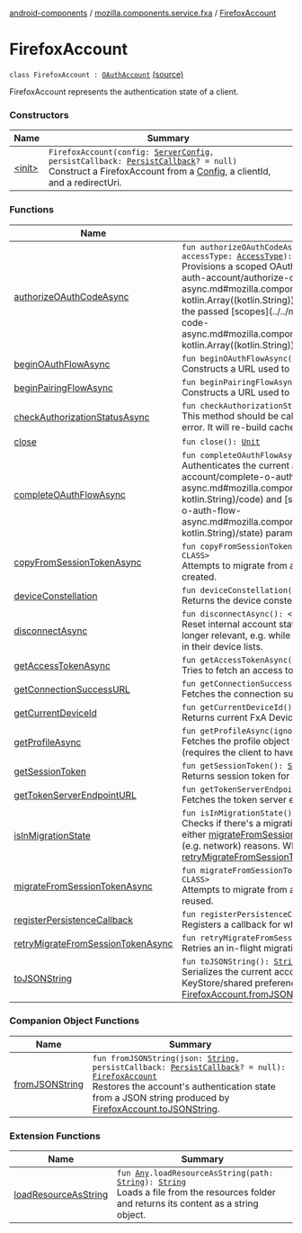 [android-components](../../index.md) / [mozilla.components.service.fxa](../index.md) / [FirefoxAccount](./index.md)

# FirefoxAccount

`class FirefoxAccount : `[`OAuthAccount`](../../mozilla.components.concept.sync/-o-auth-account/index.md) [(source)](https://github.com/mozilla-mobile/android-components/blob/master/components/service/firefox-accounts/src/main/java/mozilla/components/service/fxa/FirefoxAccount.kt#L29)

FirefoxAccount represents the authentication state of a client.

### Constructors

| Name | Summary |
|---|---|
| [&lt;init&gt;](-init-.md) | `FirefoxAccount(config: `[`ServerConfig`](../-server-config.md)`, persistCallback: `[`PersistCallback`](../-persist-callback.md)`? = null)`<br>Construct a FirefoxAccount from a [Config](#), a clientId, and a redirectUri. |

### Functions

| Name | Summary |
|---|---|
| [authorizeOAuthCodeAsync](authorize-o-auth-code-async.md) | `fun authorizeOAuthCodeAsync(clientId: `[`String`](https://kotlinlang.org/api/latest/jvm/stdlib/kotlin/-string/index.html)`, scopes: `[`Array`](https://kotlinlang.org/api/latest/jvm/stdlib/kotlin/-array/index.html)`<`[`String`](https://kotlinlang.org/api/latest/jvm/stdlib/kotlin/-string/index.html)`>, state: `[`String`](https://kotlinlang.org/api/latest/jvm/stdlib/kotlin/-string/index.html)`, accessType: `[`AccessType`](../../mozilla.components.concept.sync/-access-type/index.md)`): <ERROR CLASS>`<br>Provisions a scoped OAuth code for a given [clientId](../../mozilla.components.concept.sync/-o-auth-account/authorize-o-auth-code-async.md#mozilla.components.concept.sync.OAuthAccount$authorizeOAuthCodeAsync(kotlin.String, kotlin.Array((kotlin.String)), kotlin.String, mozilla.components.concept.sync.AccessType)/clientId) and the passed [scopes](../../mozilla.components.concept.sync/-o-auth-account/authorize-o-auth-code-async.md#mozilla.components.concept.sync.OAuthAccount$authorizeOAuthCodeAsync(kotlin.String, kotlin.Array((kotlin.String)), kotlin.String, mozilla.components.concept.sync.AccessType)/scopes). |
| [beginOAuthFlowAsync](begin-o-auth-flow-async.md) | `fun beginOAuthFlowAsync(scopes: `[`Set`](https://kotlinlang.org/api/latest/jvm/stdlib/kotlin.collections/-set/index.html)`<`[`String`](https://kotlinlang.org/api/latest/jvm/stdlib/kotlin/-string/index.html)`>): <ERROR CLASS>`<br>Constructs a URL used to begin the OAuth flow for the requested scopes and keys. |
| [beginPairingFlowAsync](begin-pairing-flow-async.md) | `fun beginPairingFlowAsync(pairingUrl: `[`String`](https://kotlinlang.org/api/latest/jvm/stdlib/kotlin/-string/index.html)`, scopes: `[`Set`](https://kotlinlang.org/api/latest/jvm/stdlib/kotlin.collections/-set/index.html)`<`[`String`](https://kotlinlang.org/api/latest/jvm/stdlib/kotlin/-string/index.html)`>): <ERROR CLASS>`<br>Constructs a URL used to begin the pairing flow for the requested scopes and pairingUrl. |
| [checkAuthorizationStatusAsync](check-authorization-status-async.md) | `fun checkAuthorizationStatusAsync(singleScope: `[`String`](https://kotlinlang.org/api/latest/jvm/stdlib/kotlin/-string/index.html)`): <ERROR CLASS>`<br>This method should be called when a request made with an OAuth token failed with an authentication error. It will re-build cached state and perform a connectivity check. |
| [close](close.md) | `fun close(): `[`Unit`](https://kotlinlang.org/api/latest/jvm/stdlib/kotlin/-unit/index.html) |
| [completeOAuthFlowAsync](complete-o-auth-flow-async.md) | `fun completeOAuthFlowAsync(code: `[`String`](https://kotlinlang.org/api/latest/jvm/stdlib/kotlin/-string/index.html)`, state: `[`String`](https://kotlinlang.org/api/latest/jvm/stdlib/kotlin/-string/index.html)`): <ERROR CLASS>`<br>Authenticates the current account using the [code](../../mozilla.components.concept.sync/-o-auth-account/complete-o-auth-flow-async.md#mozilla.components.concept.sync.OAuthAccount$completeOAuthFlowAsync(kotlin.String, kotlin.String)/code) and [state](../../mozilla.components.concept.sync/-o-auth-account/complete-o-auth-flow-async.md#mozilla.components.concept.sync.OAuthAccount$completeOAuthFlowAsync(kotlin.String, kotlin.String)/state) parameters obtained via the OAuth flow initiated by [beginOAuthFlowAsync](../../mozilla.components.concept.sync/-o-auth-account/begin-o-auth-flow-async.md). |
| [copyFromSessionTokenAsync](copy-from-session-token-async.md) | `fun copyFromSessionTokenAsync(sessionToken: `[`String`](https://kotlinlang.org/api/latest/jvm/stdlib/kotlin/-string/index.html)`, kSync: `[`String`](https://kotlinlang.org/api/latest/jvm/stdlib/kotlin/-string/index.html)`, kXCS: `[`String`](https://kotlinlang.org/api/latest/jvm/stdlib/kotlin/-string/index.html)`): <ERROR CLASS>`<br>Attempts to migrate from an existing session token without user input. New session token will be created. |
| [deviceConstellation](device-constellation.md) | `fun deviceConstellation(): `[`DeviceConstellation`](../../mozilla.components.concept.sync/-device-constellation/index.md)<br>Returns the device constellation for the current account |
| [disconnectAsync](disconnect-async.md) | `fun disconnectAsync(): <ERROR CLASS>`<br>Reset internal account state and destroy current device record. Use this when device record is no longer relevant, e.g. while logging out. On success, other devices will no longer see the current device in their device lists. |
| [getAccessTokenAsync](get-access-token-async.md) | `fun getAccessTokenAsync(singleScope: `[`String`](https://kotlinlang.org/api/latest/jvm/stdlib/kotlin/-string/index.html)`): <ERROR CLASS>`<br>Tries to fetch an access token for the given scope. |
| [getConnectionSuccessURL](get-connection-success-u-r-l.md) | `fun getConnectionSuccessURL(): `[`String`](https://kotlinlang.org/api/latest/jvm/stdlib/kotlin/-string/index.html)<br>Fetches the connection success url. |
| [getCurrentDeviceId](get-current-device-id.md) | `fun getCurrentDeviceId(): `[`String`](https://kotlinlang.org/api/latest/jvm/stdlib/kotlin/-string/index.html)`?`<br>Returns current FxA Device ID for an authenticated account. |
| [getProfileAsync](get-profile-async.md) | `fun getProfileAsync(ignoreCache: `[`Boolean`](https://kotlinlang.org/api/latest/jvm/stdlib/kotlin/-boolean/index.html)`): <ERROR CLASS>`<br>Fetches the profile object for the current client either from the existing cached state or from the server (requires the client to have access to the profile scope). |
| [getSessionToken](get-session-token.md) | `fun getSessionToken(): `[`String`](https://kotlinlang.org/api/latest/jvm/stdlib/kotlin/-string/index.html)`?`<br>Returns session token for an authenticated account. |
| [getTokenServerEndpointURL](get-token-server-endpoint-u-r-l.md) | `fun getTokenServerEndpointURL(): `[`String`](https://kotlinlang.org/api/latest/jvm/stdlib/kotlin/-string/index.html)<br>Fetches the token server endpoint, for authentication using the SAML bearer flow. |
| [isInMigrationState](is-in-migration-state.md) | `fun isInMigrationState(): `[`InFlightMigrationState`](../../mozilla.components.concept.sync/-in-flight-migration-state/index.md)<br>Checks if there's a migration in-flight. An in-flight migration means that we've tried to migrate via either [migrateFromSessionTokenAsync](../../mozilla.components.concept.sync/-o-auth-account/migrate-from-session-token-async.md) or [copyFromSessionTokenAsync](../../mozilla.components.concept.sync/-o-auth-account/copy-from-session-token-async.md), and failed for intermittent (e.g. network) reasons. When an in-flight migration is present, we can retry using [retryMigrateFromSessionTokenAsync](../../mozilla.components.concept.sync/-o-auth-account/retry-migrate-from-session-token-async.md). |
| [migrateFromSessionTokenAsync](migrate-from-session-token-async.md) | `fun migrateFromSessionTokenAsync(sessionToken: `[`String`](https://kotlinlang.org/api/latest/jvm/stdlib/kotlin/-string/index.html)`, kSync: `[`String`](https://kotlinlang.org/api/latest/jvm/stdlib/kotlin/-string/index.html)`, kXCS: `[`String`](https://kotlinlang.org/api/latest/jvm/stdlib/kotlin/-string/index.html)`): <ERROR CLASS>`<br>Attempts to migrate from an existing session token without user input. Passed-in session token will be reused. |
| [registerPersistenceCallback](register-persistence-callback.md) | `fun registerPersistenceCallback(callback: `[`StatePersistenceCallback`](../../mozilla.components.concept.sync/-state-persistence-callback/index.md)`): `[`Unit`](https://kotlinlang.org/api/latest/jvm/stdlib/kotlin/-unit/index.html)<br>Registers a callback for when the account state gets persisted |
| [retryMigrateFromSessionTokenAsync](retry-migrate-from-session-token-async.md) | `fun retryMigrateFromSessionTokenAsync(): Deferred<<ERROR CLASS>?>`<br>Retries an in-flight migration attempt. |
| [toJSONString](to-j-s-o-n-string.md) | `fun toJSONString(): `[`String`](https://kotlinlang.org/api/latest/jvm/stdlib/kotlin/-string/index.html)<br>Serializes the current account's authentication state as a JSON string, for persistence in the Android KeyStore/shared preferences. The authentication state can be restored using [FirefoxAccount.fromJSONString](#). |

### Companion Object Functions

| Name | Summary |
|---|---|
| [fromJSONString](from-j-s-o-n-string.md) | `fun fromJSONString(json: `[`String`](https://kotlinlang.org/api/latest/jvm/stdlib/kotlin/-string/index.html)`, persistCallback: `[`PersistCallback`](../-persist-callback.md)`? = null): `[`FirefoxAccount`](./index.md)<br>Restores the account's authentication state from a JSON string produced by [FirefoxAccount.toJSONString](to-j-s-o-n-string.md). |

### Extension Functions

| Name | Summary |
|---|---|
| [loadResourceAsString](../../mozilla.components.support.test.file/kotlin.-any/load-resource-as-string.md) | `fun `[`Any`](https://kotlinlang.org/api/latest/jvm/stdlib/kotlin/-any/index.html)`.loadResourceAsString(path: `[`String`](https://kotlinlang.org/api/latest/jvm/stdlib/kotlin/-string/index.html)`): `[`String`](https://kotlinlang.org/api/latest/jvm/stdlib/kotlin/-string/index.html)<br>Loads a file from the resources folder and returns its content as a string object. |

